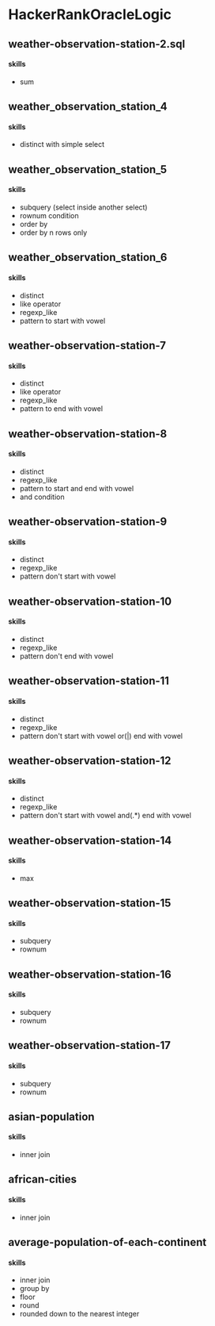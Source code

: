 # HackerRankOracleLogic

## weather-observation-station-2.sql
#### skills
- sum

## weather_observation_station_4
#### skills
- distinct with simple select

## weather_observation_station_5
#### skills
- subquery (select inside another select)
- rownum condition
- order by
- order by n rows only

## weather_observation_station_6
#### skills
- distinct
- like operator
- regexp_like
- pattern to start with vowel

## weather-observation-station-7
#### skills
- distinct
- like operator
- regexp_like
- pattern to end with vowel

## weather-observation-station-8
#### skills
- distinct
- regexp_like
- pattern to start and end with vowel
- and  condition

## weather-observation-station-9
#### skills
- distinct
- regexp_like
- pattern don't start with vowel

## weather-observation-station-10
#### skills
- distinct
- regexp_like
- pattern don't end with vowel

## weather-observation-station-11
#### skills
- distinct
- regexp_like
- pattern don't start with vowel or(|) end with vowel

## weather-observation-station-12
#### skills
- distinct
- regexp_like
- pattern don't start with vowel and(.*) end with vowel

## weather-observation-station-14
#### skills
- max

## weather-observation-station-15
#### skills
- subquery
- rownum

## weather-observation-station-16
#### skills
- subquery
- rownum

## weather-observation-station-17
#### skills
- subquery
- rownum

## asian-population
#### skills
- inner join

## african-cities
#### skills
- inner join

## average-population-of-each-continent
#### skills
- inner join
- group by
- floor
- round
- rounded down to the nearest integer
